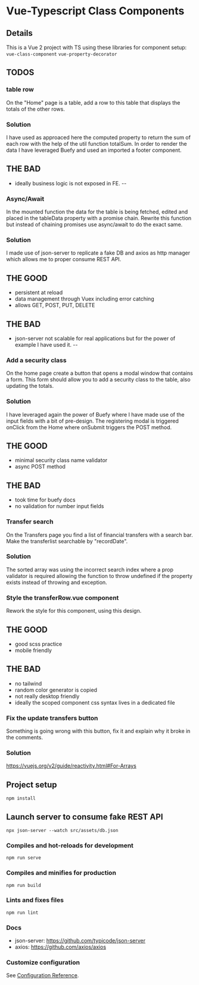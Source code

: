 # Vue-Typescript Class Components

## Details

This is a Vue 2 project with TS using these libraries for component setup:
```vue-class-component```
```vue-property-decorator```


## TODOS

### table row
On the "Home" page is a table, add a row to this table that displays the totals of the other rows.
### Solution
I have used as approaced here the computed property to return the sum of each row with the help of the util function totalSum.
In order to render the data I have leveraged Buefy and used an imported a footer component.
## THE BAD
- ideally business logic is not exposed in FE.
--

### Async/Await
In the mounted function the data for the table is being fetched, edited and placed in the tableData property with a promise chain. 
Rewrite this function but instead of chaining promises use async/await to do the exact same. 
### Solution
I made use of json-server to replicate a fake DB and axios as http manager which allows me to proper consume REST API.

## THE GOOD
- persistent at reload
- data management through Vuex including error catching
- allows GET, POST, PUT, DELETE
## THE BAD
- json-server not scalable for real applications but for the power of example I have used it.
--


### Add a security class
On the home page create a button that opens a modal window that contains a form. This form should allow you to add a security class to the table, also updating the totals.
### Solution
I have leveraged again the power of Buefy where I have made use of the input fields with a bit of pre-design.
The registering modal is triggered onClick from the Home where onSubmit triggers the POST method.

## THE GOOD
- minimal security class name validator
- async POST method
## THE BAD
- took time for buefy docs
- no validation for number input fields

### Transfer search
On the Transfers page you find a list of financial transfers with a search bar. Make the transferlist searchable by "recordDate".
### Solution
The sorted array was using the incorrect search index where a prop validator is required allowing the function to throw undefined if the property exists instead of throwing and exception.

### Style the transferRow.vue component
Rework the style for this component, using this design.

## THE GOOD
- good scss practice
- mobile friendly
## THE BAD
- no tailwind
- random color generator is copied
- not really desktop friendly
- ideally the scoped component css syntax lives in a dedicated file
### Fix the update transfers button
Something is going wrong with this button, fix it and explain why it broke in the comments.
### Solution
https://vuejs.org/v2/guide/reactivity.html#For-Arrays
## Project setup
```
npm install
```
## Launch server to consume fake REST API
```
npx json-server --watch src/assets/db.json
```

### Compiles and hot-reloads for development
```
npm run serve
```

### Compiles and minifies for production
```
npm run build
```

### Lints and fixes files
```
npm run lint
```
### Docs
- json-server: https://github.com/typicode/json-server
- axios: https://github.com/axios/axios


### Customize configuration
See [Configuration Reference](https://cli.vuejs.org/config/).
